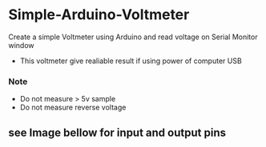 # Simple-Arduino-Voltmeter
Create a simple Voltmeter using Arduino and read voltage on Serial Monitor window
* This voltmeter give realiable result if using power of computer USB
### Note
* Do not measure > 5v sample
* Do not measure reverse voltage

## see Image bellow for input and output pins

